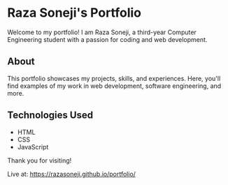 # Raza Soneji's Portfolio

Welcome to my portfolio! I am Raza Soneji, a third-year Computer Engineering student with a passion for coding and web development.

## About

This portfolio showcases my projects, skills, and experiences. Here, you'll find examples of my work in web development, software engineering, and more.

## Technologies Used

- HTML
- CSS
- JavaScript

Thank you for visiting!

Live at: https://razasoneji.github.io/portfolio/
